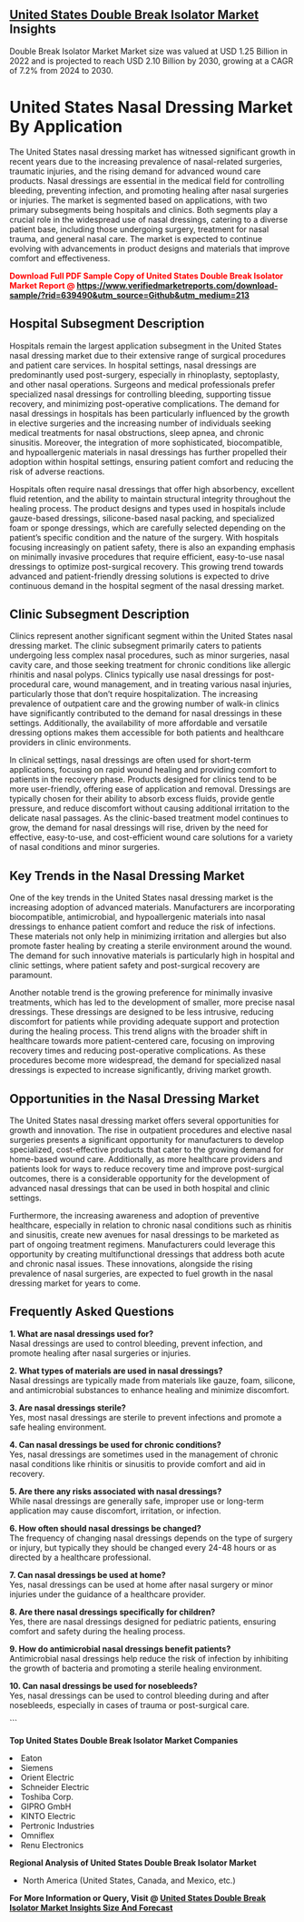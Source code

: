 <h2><a href="https://www.verifiedmarketreports.com/download-sample/?rid=639490&amp;utm_source=Github&amp;utm_medium=213" target="_blank">United States Double Break Isolator Market</a> Insights</h2><p>Double Break Isolator Market Market size was valued at USD 1.25 Billion in 2022 and is projected to reach USD 2.10 Billion by 2030, growing at a CAGR of 7.2% from 2024 to 2030.</p><p><h1>United States Nasal Dressing Market By Application</h1><p>The United States nasal dressing market has witnessed significant growth in recent years due to the increasing prevalence of nasal-related surgeries, traumatic injuries, and the rising demand for advanced wound care products. Nasal dressings are essential in the medical field for controlling bleeding, preventing infection, and promoting healing after nasal surgeries or injuries. The market is segmented based on applications, with two primary subsegments being hospitals and clinics. Both segments play a crucial role in the widespread use of nasal dressings, catering to a diverse patient base, including those undergoing surgery, treatment for nasal trauma, and general nasal care. The market is expected to continue evolving with advancements in product designs and materials that improve comfort and effectiveness. <strong><p><span class=""><span style="color: #ff0000;"><strong>Download Full PDF Sample Copy of United States Double Break Isolator Market Report</strong> @ </span><a href="https://www.verifiedmarketreports.com/download-sample/?rid=639490&amp;utm_source=Github&amp;utm_medium=213" target="_blank">https://www.verifiedmarketreports.com/download-sample/?rid=639490&amp;utm_source=Github&amp;utm_medium=213</a></span></p></strong></p><h2>Hospital Subsegment Description</h2><p>Hospitals remain the largest application subsegment in the United States nasal dressing market due to their extensive range of surgical procedures and patient care services. In hospital settings, nasal dressings are predominantly used post-surgery, especially in rhinoplasty, septoplasty, and other nasal operations. Surgeons and medical professionals prefer specialized nasal dressings for controlling bleeding, supporting tissue recovery, and minimizing post-operative complications. The demand for nasal dressings in hospitals has been particularly influenced by the growth in elective surgeries and the increasing number of individuals seeking medical treatments for nasal obstructions, sleep apnea, and chronic sinusitis. Moreover, the integration of more sophisticated, biocompatible, and hypoallergenic materials in nasal dressings has further propelled their adoption within hospital settings, ensuring patient comfort and reducing the risk of adverse reactions.</p><p>Hospitals often require nasal dressings that offer high absorbency, excellent fluid retention, and the ability to maintain structural integrity throughout the healing process. The product designs and types used in hospitals include gauze-based dressings, silicone-based nasal packing, and specialized foam or sponge dressings, which are carefully selected depending on the patient’s specific condition and the nature of the surgery. With hospitals focusing increasingly on patient safety, there is also an expanding emphasis on minimally invasive procedures that require efficient, easy-to-use nasal dressings to optimize post-surgical recovery. This growing trend towards advanced and patient-friendly dressing solutions is expected to drive continuous demand in the hospital segment of the nasal dressing market.</p><h2>Clinic Subsegment Description</h2><p>Clinics represent another significant segment within the United States nasal dressing market. The clinic subsegment primarily caters to patients undergoing less complex nasal procedures, such as minor surgeries, nasal cavity care, and those seeking treatment for chronic conditions like allergic rhinitis and nasal polyps. Clinics typically use nasal dressings for post-procedural care, wound management, and in treating various nasal injuries, particularly those that don’t require hospitalization. The increasing prevalence of outpatient care and the growing number of walk-in clinics have significantly contributed to the demand for nasal dressings in these settings. Additionally, the availability of more affordable and versatile dressing options makes them accessible for both patients and healthcare providers in clinic environments.</p><p>In clinical settings, nasal dressings are often used for short-term applications, focusing on rapid wound healing and providing comfort to patients in the recovery phase. Products designed for clinics tend to be more user-friendly, offering ease of application and removal. Dressings are typically chosen for their ability to absorb excess fluids, provide gentle pressure, and reduce discomfort without causing additional irritation to the delicate nasal passages. As the clinic-based treatment model continues to grow, the demand for nasal dressings will rise, driven by the need for effective, easy-to-use, and cost-efficient wound care solutions for a variety of nasal conditions and minor surgeries.</p><h2>Key Trends in the Nasal Dressing Market</h2><p>One of the key trends in the United States nasal dressing market is the increasing adoption of advanced materials. Manufacturers are incorporating biocompatible, antimicrobial, and hypoallergenic materials into nasal dressings to enhance patient comfort and reduce the risk of infections. These materials not only help in minimizing irritation and allergies but also promote faster healing by creating a sterile environment around the wound. The demand for such innovative materials is particularly high in hospital and clinic settings, where patient safety and post-surgical recovery are paramount.</p><p>Another notable trend is the growing preference for minimally invasive treatments, which has led to the development of smaller, more precise nasal dressings. These dressings are designed to be less intrusive, reducing discomfort for patients while providing adequate support and protection during the healing process. This trend aligns with the broader shift in healthcare towards more patient-centered care, focusing on improving recovery times and reducing post-operative complications. As these procedures become more widespread, the demand for specialized nasal dressings is expected to increase significantly, driving market growth.</p><h2>Opportunities in the Nasal Dressing Market</h2><p>The United States nasal dressing market offers several opportunities for growth and innovation. The rise in outpatient procedures and elective nasal surgeries presents a significant opportunity for manufacturers to develop specialized, cost-effective products that cater to the growing demand for home-based wound care. Additionally, as more healthcare providers and patients look for ways to reduce recovery time and improve post-surgical outcomes, there is a considerable opportunity for the development of advanced nasal dressings that can be used in both hospital and clinic settings.</p><p>Furthermore, the increasing awareness and adoption of preventive healthcare, especially in relation to chronic nasal conditions such as rhinitis and sinusitis, create new avenues for nasal dressings to be marketed as part of ongoing treatment regimens. Manufacturers could leverage this opportunity by creating multifunctional dressings that address both acute and chronic nasal issues. These innovations, alongside the rising prevalence of nasal surgeries, are expected to fuel growth in the nasal dressing market for years to come.</p><h2>Frequently Asked Questions</h2><p><strong>1. What are nasal dressings used for?</strong><br> Nasal dressings are used to control bleeding, prevent infection, and promote healing after nasal surgeries or injuries.</p><p><strong>2. What types of materials are used in nasal dressings?</strong><br> Nasal dressings are typically made from materials like gauze, foam, silicone, and antimicrobial substances to enhance healing and minimize discomfort.</p><p><strong>3. Are nasal dressings sterile?</strong><br> Yes, most nasal dressings are sterile to prevent infections and promote a safe healing environment.</p><p><strong>4. Can nasal dressings be used for chronic conditions?</strong><br> Yes, nasal dressings are sometimes used in the management of chronic nasal conditions like rhinitis or sinusitis to provide comfort and aid in recovery.</p><p><strong>5. Are there any risks associated with nasal dressings?</strong><br> While nasal dressings are generally safe, improper use or long-term application may cause discomfort, irritation, or infection.</p><p><strong>6. How often should nasal dressings be changed?</strong><br> The frequency of changing nasal dressings depends on the type of surgery or injury, but typically they should be changed every 24-48 hours or as directed by a healthcare professional.</p><p><strong>7. Can nasal dressings be used at home?</strong><br> Yes, nasal dressings can be used at home after nasal surgery or minor injuries under the guidance of a healthcare provider.</p><p><strong>8. Are there nasal dressings specifically for children?</strong><br> Yes, there are nasal dressings designed for pediatric patients, ensuring comfort and safety during the healing process.</p><p><strong>9. How do antimicrobial nasal dressings benefit patients?</strong><br> Antimicrobial nasal dressings help reduce the risk of infection by inhibiting the growth of bacteria and promoting a sterile healing environment.</p><p><strong>10. Can nasal dressings be used for nosebleeds?</strong><br> Yes, nasal dressings can be used to control bleeding during and after nosebleeds, especially in cases of trauma or post-surgical care.</p>```</p><p><strong>Top United States Double Break Isolator Market Companies</strong></p><div data-test-id=""><p><li>Eaton</li><li> Siemens</li><li> Orient Electric</li><li> Schneider Electric</li><li> Toshiba Corp.</li><li> GIPRO GmbH</li><li> KINTO Electric</li><li> Pertronic Industries</li><li> Omniflex</li><li> Renu Electronics</li></p><div><strong>Regional Analysis of&nbsp;United States Double Break Isolator Market</strong></div><ul><li dir="ltr"><p dir="ltr">North America&nbsp;(United States, Canada, and Mexico, etc.)</p></li></ul><p><strong>For More Information or Query, Visit @&nbsp;</strong><strong><a href="https://www.verifiedmarketreports.com/product/double-break-isolator-market/?utm_source=Github&amp;utm_medium=213" target="_blank">United States Double Break Isolator Market Insights Size And Forecast</a></strong></p></div>
